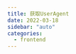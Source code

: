 ```yaml
---
title: 获取UserAgent
date: 2022-03-18
sidebar: "auto"
categories:
  - frontend
---
```


<ClientOnly>
  <getua />
</ClientOnly>
